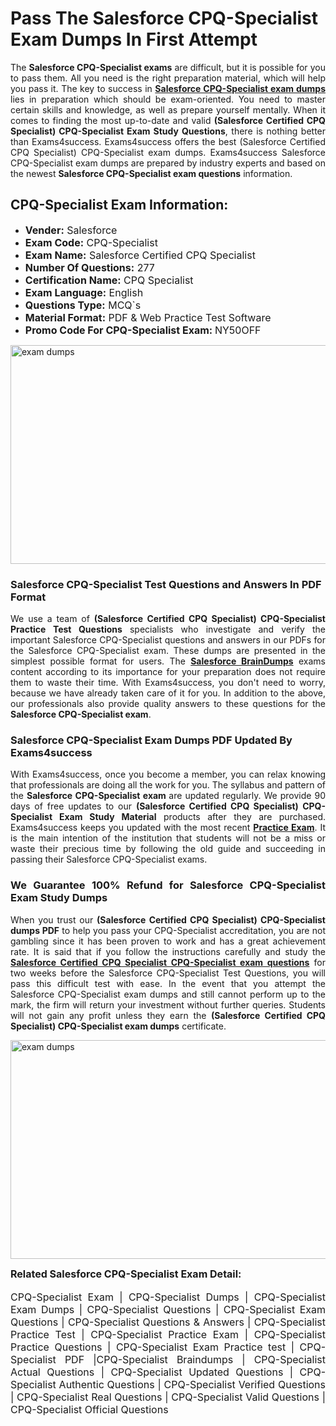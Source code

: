 <h1><strong><strong>Pass The Salesforce CPQ-Specialist Exam Dumps In First Attempt</strong></strong></h1> <p style="text-align:justify">The <strong>Salesforce CPQ-Specialist exams</strong> are difficult, but it is possible for you to pass them. All you need is the right preparation material, which will help you pass it. The key to success in <a href="https://www.exams4success.com/salesforce/cpq-specialist-pdf-exam-dumps"><strong>Salesforce CPQ-Specialist exam dumps</strong></a> lies in preparation which should be exam-oriented. You need to master certain skills and knowledge, as well as prepare yourself mentally. When it comes to finding the most up-to-date and valid <strong>(Salesforce Certified CPQ Specialist) CPQ-Specialist Exam Study Questions</strong>, there is nothing better than Exams4success. Exams4success offers the best (Salesforce Certified CPQ Specialist) CPQ-Specialist exam dumps. Exams4success Salesforce CPQ-Specialist exam dumps are prepared by industry experts and based on the newest <strong>Salesforce CPQ-Specialist exam questions</strong> information.</p> <h2><strong><strong>CPQ-Specialist Exam Information:</strong></strong></h2> <ul> <li><span style="font-size:16px"><strong>Vender:</strong> Salesforce</span></li> <li><span style="font-size:16px"><strong>Exam Code:</strong> CPQ-Specialist</span></li> <li><span style="font-size:16px"><strong>Exam Name:</strong> Salesforce Certified CPQ Specialist</span></li> <li><span style="font-size:16px"><strong>Number Of Questions:</strong> 277</span></li> <li><span style="font-size:16px"><strong>Certification Name:</strong> CPQ Specialist</span></li> <li><span style="font-size:16px"><strong>Exam Language:</strong> English</span></li> <li><span style="font-size:16px"><strong>Questions Type:</strong> MCQ`s</span></li> <li><span style="font-size:16px"><strong>Material Format:</strong> PDF & Web Practice Test Software</span></li> <li><span style="font-size:16px"><strong>Promo Code For CPQ-Specialist Exam: </strong>NY50OFF</span></li> </ul> <p><a href="https://www.exams4success.com/salesforce/cpq-specialist-pdf-exam-dumps" rel="no-follow"><img alt="exam dumps" src="https://www.certcollections.com/uploads/content/infrist1.png" style="height:350px; width:750px" /></a></p> <h3><strong>Salesforce CPQ-Specialist Test Questions and Answers In PDF Format</strong></h3> <p style="text-align:justify">We use a team of <strong>(Salesforce Certified CPQ Specialist) CPQ-Specialist Practice Test Questions</strong> specialists who investigate and verify the important Salesforce CPQ-Specialist questions and answers in our PDFs for the Salesforce CPQ-Specialist exam. These dumps are presented in the simplest possible format for users. The <a href="https://www.exams4success.com/salesforce-exam-dumps"><strong>Salesforce BrainDumps</strong></a> exams content according to its importance for your preparation does not require them to waste their time. With Exams4success, you don't need to worry, because we have already taken care of it for you. In addition to the above, our professionals also provide quality answers to these questions for the<strong> Salesforce CPQ-Specialist exam</strong>.</p> <h3><strong> Salesforce CPQ-Specialist Exam Dumps PDF Updated By Exams4success</strong></h3> <p style="text-align:justify">With Exams4success, once you become a member, you can relax knowing that professionals are doing all the work for you. The syllabus and pattern of the <strong>Salesforce CPQ-Specialist exam </strong>are updated regularly. We provide 90 days of free updates to our <strong>(Salesforce Certified CPQ Specialist) CPQ-Specialist Exam Study Material</strong> products after they are purchased. Exams4success keeps you updated with the most recent <a href="https://www.exams4success.com/"><strong>Practice Exam</strong></a>. It is the main intention of the institution that students will not be a miss or waste their precious time by following the old guide and succeeding in passing their Salesforce CPQ-Specialist exams.</p> <h3 style="text-align:justify"><strong>We Guarantee 100% Refund for Salesforce CPQ-Specialist Exam Study Dumps</strong></h3> <p style="text-align:justify">When you trust our <strong>(Salesforce Certified CPQ Specialist) CPQ-Specialist dumps PDF</strong> to help you pass your CPQ-Specialist accreditation, you are not gambling since it has been proven to work and has a great achievement rate. It is said that if you follow the instructions carefully and study the <a href="https://www.exams4success.com/salesforce/cpq-specialist-pdf-exam-dumps"><strong>Salesforce Certified CPQ Specialist CPQ-Specialist exam questions</strong></a> for two weeks before the Salesforce CPQ-Specialist Test Questions, you will pass this difficult test with ease. In the event that you attempt the Salesforce CPQ-Specialist exam dumps and still cannot perform up to the mark, the firm will return your investment without further queries. Students will not gain any profit unless they earn the <strong>(Salesforce Certified CPQ Specialist) CPQ-Specialist exam dumps</strong> certificate.</p> <p style="text-align:justify"><a href="https://www.exams4success.com/salesforce/cpq-specialist-pdf-exam-dumps" rel="no-follow"><img alt="exam dumps" src="https://www.certcollections.com/uploads/content/free_demo1.png" style="height:350px; width:750px" /></a></p> <p style="text-align:justify"><span style="font-size:16px"><strong>Related Salesforce CPQ-Specialist Exam Detail:</strong></span><br /> <br /> <span style="font-size:16px">CPQ-Specialist Exam | CPQ-Specialist Dumps | CPQ-Specialist Exam Dumps | CPQ-Specialist Questions | CPQ-Specialist Exam Questions | CPQ-Specialist Questions & Answers | CPQ-Specialist Practice Test | CPQ-Specialist Practice Exam | CPQ-Specialist Practice Questions | CPQ-Specialist Exam Practice test | CPQ-Specialist PDF |CPQ-Specialist Braindumps | CPQ-Specialist Actual Questions | CPQ-Specialist Updated Questions | CPQ-Specialist Authentic Questions | CPQ-Specialist Verified Questions | CPQ-Specialist Real Questions | CPQ-Specialist Valid Questions | CPQ-Specialist Official Questions</span></p>
